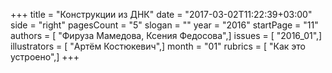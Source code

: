 +++
title = "Конструкции из ДНК"
date = "2017-03-02T11:22:39+03:00"
side = "right"
pagesCount = "5"
slogan = ""
year = "2016"
startPage = "11"
authors = [ "Фируза Мамедова, Ксения Федосова",]
issues = [ "2016_01",]
illustrators = [ "Артём Костюкевич",]
month = "01"
rubrics = [ "Как это устроено",]
+++
